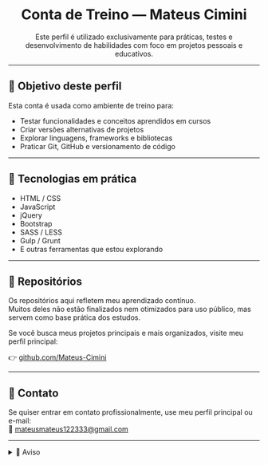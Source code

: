 <h1 align="center">Conta de Treino — Mateus Cimini</h1>

<p align="center">
Este perfil é utilizado exclusivamente para práticas, testes e desenvolvimento de habilidades com foco em projetos pessoais e educativos.
</p>

---

## 🎯 Objetivo deste perfil

Esta conta é usada como ambiente de treino para:

- Testar funcionalidades e conceitos aprendidos em cursos
- Criar versões alternativas de projetos
- Explorar linguagens, frameworks e bibliotecas
- Praticar Git, GitHub e versionamento de código

---

## 🧠 Tecnologias em prática

- HTML / CSS  
- JavaScript  
- jQuery  
- Bootstrap  
- SASS / LESS  
- Gulp / Grunt  
- E outras ferramentas que estou explorando

---

## 🚀 Repositórios

Os repositórios aqui refletem meu aprendizado contínuo.  
Muitos deles não estão finalizados nem otimizados para uso público, mas servem como base prática dos estudos.

Se você busca meus projetos principais e mais organizados, visite meu perfil principal:

👉 [github.com/Mateus-Cimini](https://github.com/Mateus-Cimini)

---

## 📩 Contato

Se quiser entrar em contato profissionalmente, use meu perfil principal ou e-mail:  
📧 mateusmateus122333@gmail.com

---

<details>
<summary>📌 Aviso</summary>

Este perfil é **experimental** e pode conter projetos incompletos ou com foco específico em testes técnicos.
</details>


<!--
**Mateus-Cimini-treinos/Mateus-Cimini-treinos** is a ✨ _special_ ✨ repository because its `README.md` (this file) appears on your GitHub profile.

Here are some ideas to get you started:

- 🔭 I’m currently working on ...
- 🌱 I’m currently learning ...
- 👯 I’m looking to collaborate on ...
- 🤔 I’m looking for help with ...
- 💬 Ask me about ...
- 📫 How to reach me: ...
- 😄 Pronouns: ...
- ⚡ Fun fact: ...
-->

